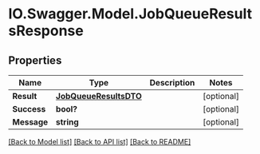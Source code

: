 # IO.Swagger.Model.JobQueueResultsResponse
## Properties

Name | Type | Description | Notes
------------ | ------------- | ------------- | -------------
**Result** | [**JobQueueResultsDTO**](JobQueueResultsDTO.md) |  | [optional] 
**Success** | **bool?** |  | [optional] 
**Message** | **string** |  | [optional] 

[[Back to Model list]](../README.md#documentation-for-models) [[Back to API list]](../README.md#documentation-for-api-endpoints) [[Back to README]](../README.md)

